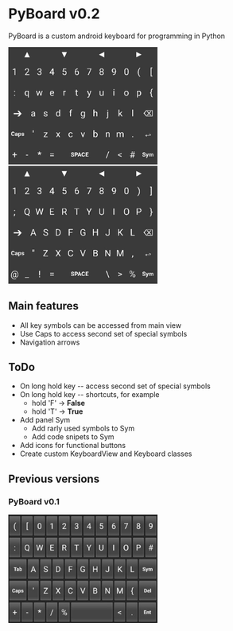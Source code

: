 
# PyBoard v0.2

PyBoard is a custom android keyboard for programming in Python

<img src="PyBoard_main.jpg" width="300">   <img src="PyBoard_caps.jpg" width="300">

## Main features ##
* All key symbols can be accessed from main view
* Use Caps to access second set of special symbols
* Navigation arrows

## ToDo ##
* On long hold key -- access second set of special symbols
* On long hold key -- shortcuts, for example
  *  hold 'F' → __False__
  *  hold 'T' → __True__
* Add panel Sym
  * Add rarly used symbols to Sym
  * Add code snipets to Sym
* Add icons for functional buttons
* Create custom KeyboardView and Keyboard classes

## Previous versions ##

### PyBoard v0.1 ###
<img src="PyBoard01.jpg" width="300">
